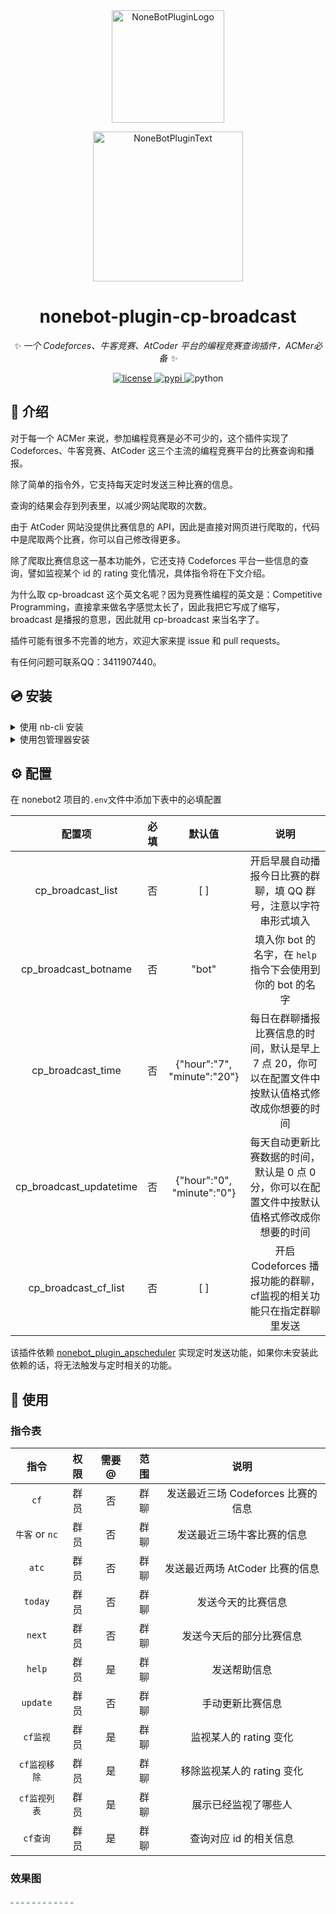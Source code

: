 <div align="center">
  <a href="https://v2.nonebot.dev/store"><img src="https://github.com/A-kirami/nonebot-plugin-template/blob/resources/nbp_logo.png" width="180" height="180" alt="NoneBotPluginLogo"></a>
  <br>
  <p><img src="https://github.com/A-kirami/nonebot-plugin-template/blob/resources/NoneBotPlugin.svg" width="240" alt="NoneBotPluginText"></p>
</div>

<div align="center">

# nonebot-plugin-cp-broadcast

_✨ 一个 Codeforces、牛客竞赛、AtCoder 平台的编程竞赛查询插件，ACMer必备 ✨_


<a href="./LICENSE">
    <img src="https://img.shields.io/github/license/HuParry/nonebot-plugin-cp-broadcast.svg" alt="license">
</a>
<a href="https://pypi.python.org/pypi/nonebot-plugin-cp-broadcast">
    <img src="https://img.shields.io/pypi/v/nonebot-plugin-cp-broadcast.svg" alt="pypi">
</a>
<img src="https://img.shields.io/badge/python-3.8+-blue.svg" alt="python">

</div>

## 📖 介绍

对于每一个 ACMer 来说，参加编程竞赛是必不可少的，这个插件实现了 Codeforces、牛客竞赛、AtCoder 这三个主流的编程竞赛平台的比赛查询和播报。

除了简单的指令外，它支持每天定时发送三种比赛的信息。

查询的结果会存到列表里，以减少网站爬取的次数。

由于 AtCoder 网站没提供比赛信息的 API，因此是直接对网页进行爬取的，代码中是爬取两个比赛，你可以自己修改得更多。

除了爬取比赛信息这一基本功能外，它还支持 Codeforces 平台一些信息的查询，譬如监视某个 id 的 rating 变化情况，具体指令将在下文介绍。

为什么取 cp-broadcast 这个英文名呢？因为竞赛性编程的英文是：Competitive Programming，直接拿来做名字感觉太长了，因此我把它写成了缩写，broadcast 是播报的意思，因此就用 cp-broadcast 来当名字了。

插件可能有很多不完善的地方，欢迎大家来提 issue 和 pull requests。 

有任何问题可联系QQ：3411907440。

## 💿 安装

<details>
<summary>使用 nb-cli 安装</summary>
在 nonebot2 项目的根目录下打开命令行, 输入以下指令即可安装

    nb plugin install nonebot-plugin-cp-broadcast

</details>

<details>
<summary>使用包管理器安装</summary>
在 nonebot2 项目的插件目录下, 打开命令行, 根据你使用的包管理器, 输入相应的安装命令

<details>
<summary>pip</summary>

    pip install nonebot-plugin-cp-broadcast
</details>
<details>
<summary>pdm</summary>

    pdm add nonebot-plugin-cp-broadcast
</details>
<details>
<summary>poetry</summary>

    poetry add nonebot-plugin-cp-broadcast
</details>
<details>
<summary>conda</summary>

    conda install nonebot-plugin-cp-broadcast
</details>

打开 nonebot2 项目根目录下的 `pyproject.toml` 文件, 在 `[tool.nonebot]` 部分追加写入

    plugins = ["nonebot_plugin_cp_broadcast"]

</details>

## ⚙️ 配置

在 nonebot2 项目的`.env`文件中添加下表中的必填配置

| 配置项 | 必填 | 默认值 | 说明 |
|:-----:|:----:|:----:|:----:|
| cp_broadcast_list | 否 | [ ] | 开启早晨自动播报今日比赛的群聊，填 QQ 群号，注意以字符串形式填入 |
| cp_broadcast_botname | 否 | "bot" | 填入你 bot 的名字，在 `help` 指令下会使用到你的 bot 的名字 |
| cp_broadcast_time | 否 | {"hour":"7", "minute":"20"} | 每日在群聊播报比赛信息的时间，默认是早上 7 点 20，你可以在配置文件中按默认值格式修改成你想要的时间 |
| cp_broadcast_updatetime | 否 | {"hour":"0", "minute":"0"} | 每天自动更新比赛数据的时间，默认是 0 点 0 分，你可以在配置文件中按默认值格式修改成你想要的时间 |
| cp_broadcast_cf_list | 否 | [ ] | 开启 Codeforces 播报功能的群聊，cf监视的相关功能只在指定群聊里发送 |


该插件依赖 [nonebot_plugin_apscheduler](https://github.com/nonebot/plugin-apscheduler) 实现定时发送功能，如果你未安装此依赖的话，将无法触发与定时相关的功能。

## 🎉 使用
### 指令表
| 指令 | 权限 | 需要@ | 范围 | 说明 |
|:-----:|:----:|:----:|:----:|:----:|
| `cf` | 群员 | 否 | 群聊 | 发送最近三场 Codeforces 比赛的信息 |
| `牛客` or `nc` | 群员 | 否 | 群聊 | 发送最近三场牛客比赛的信息 |
| `atc` | 群员 | 否 | 群聊 | 发送最近两场 AtCoder 比赛的信息 |
| `today` | 群员 | 否 | 群聊 | 发送今天的比赛信息 |
| `next` | 群员 | 否 | 群聊 | 发送今天后的部分比赛信息 |
| `help` | 群员 | 是 | 群聊 | 发送帮助信息 |
| `update` | 群员 | 否 | 群聊 | 手动更新比赛信息 |
| `cf监视` | 群员 | 是 | 群聊 | 监视某人的 rating 变化 |
| `cf监视移除` | 群员 | 是 | 群聊 | 移除监视某人的 rating 变化 |
| `cf监视列表` | 群员 | 是 | 群聊 | 展示已经监视了哪些人 |
| `cf查询` | 群员 | 是 | 群聊 | 查询对应 id 的相关信息 |


### 效果图
<img src="./docs/cf.JPG" style="zoom:30%;" />

<img src="./docs/nc.JPG" style="zoom:30%;" />

<img src="./docs/atc.JPG" style="zoom:30%;" />

<img src="./docs/today.JPG" style="zoom:30%;" />

<img src="./docs/next.JPG" style="zoom:30%;" />

<img src="./docs/help.JPG" style="zoom:30%;" />

<img src="./docs/update.JPG" style="zoom:30%;" />

<img src="./docs/cfjianshi.JPG" style="zoom:30%;" />

<img src="./docs/remove.png" style="zoom:30%;" />

<img src="./docs/cfjianshiliebiao.JPG" style="zoom:30%;" />

<img src="./docs/cfchaxun.JPG" style="zoom:30%;" />

<img src="./docs/cf_change.png" style="zoom:30%;" />
